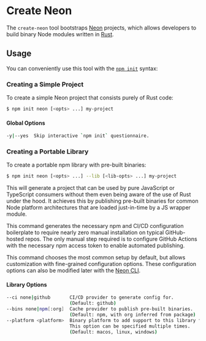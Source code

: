 # Create Neon

The `create-neon` tool bootstraps [Neon](https://neon-bindings.com) projects, which allows developers to build binary Node modules written in [Rust](https://www.rust-lang.org).

## Usage

You can conveniently use this tool with the [`npm init`](https://docs.npmjs.com/cli/v7/commands/npm-init) syntax:

### Creating a Simple Project

To create a simple Neon project that consists purely of Rust code:

```sh
$ npm init neon [<opts> ...] my-project
```

#### Global Options

```sh
-y|--yes  Skip interactive `npm init` questionnaire.
```

### Creating a Portable Library

To create a portable npm library with pre-built binaries:

```sh
$ npm init neon [<opts> ...] --lib [<lib-opts> ...] my-project
```

This will generate a project that can be used by pure JavaScript or TypeScript consumers without them even being aware of the use of Rust under the hood. It achieves this by publishing pre-built binaries for common Node platform architectures that are loaded just-in-time by a JS wrapper module.

This command generates the necessary npm and CI/CD configuration boilerplate to require nearly zero manual installation on typical GitHub-hosted repos. The only manual step required is to configure GitHub Actions with the necessary npm access token to enable automated publishing.

This command chooses the most common setup by default, but allows customization with fine-grained configuration options. These configuration options can also be modified later with the [Neon CLI](https://www.npmjs.com/package/@neon-rs/cli).

#### Library Options

```sh
--ci none|github       CI/CD provider to generate config for.
                       (Default: github)
--bins none|npm[:org]  Cache provider to publish pre-built binaries.
                       (Default: npm, with org inferred from package)
--platform <platform>  Binary platform to add support to this library for.
                       This option can be specified multiple times.
                       (Default: macos, linux, windows)
```
